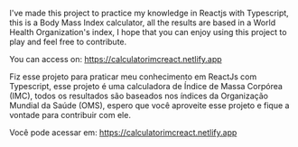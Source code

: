 I've made this project to practice my knowledge in Reactjs with Typescript, this is a Body Mass Index calculator, all the results are based in a World Health Organization's index, I hope that you can enjoy using this project to play and feel free to contribute.

You can access on: <a>https://calculatorimcreact.netlify.app</a>

Fiz esse projeto para praticar meu conhecimento em ReactJs com Typescript, esse projeto é uma calculadora de Índice de Massa Corpórea (IMC), todos os resultados são baseados nos índices da Organização Mundial da Saúde (OMS), espero que você aproveite esse projeto e fique a vontade para contribuir com ele.

Você pode acessar em: <a>https://calculatorimcreact.netlify.app</a>
